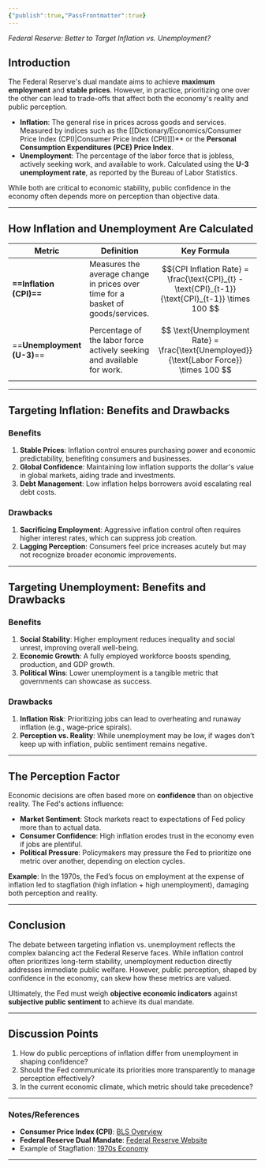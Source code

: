```yaml
---
{"publish":true,"PassFrontmatter":true}
---
```


*Federal Reserve: Better to Target Inflation vs. Unemployment?*

## Introduction
The Federal Reserve's dual mandate aims to achieve **maximum employment** and **stable prices**. However, in practice, prioritizing one over the other can lead to trade-offs that affect both the economy's reality and public perception.

- **Inflation**: The general rise in prices across goods and services. Measured by indices such as the [[Dictionary/Economics/Consumer Price Index (CPI)\|Consumer Price Index (CPI)]])** or the **Personal Consumption Expenditures (PCE) Price Index**.
- **Unemployment**: The percentage of the labor force that is jobless, actively seeking work, and available to work. Calculated using the **U-3 unemployment rate**, as reported by the Bureau of Labor Statistics.

While both are critical to economic stability, public confidence in the economy often depends more on perception than objective data.

---

## How Inflation and Unemployment Are Calculated
| **Metric**                 | **Definition**                                                                  | **Key Formula**                                                                                   |
| -------------------------- | ------------------------------------------------------------------------------- | ------------------------------------------------------------------------------------------------- |
| **==Inflation (CPI)==**    | Measures the average change in prices over time for a basket of goods/services. | $${CPI Inflation Rate} = \frac{\text{CPI}_{t} - \text{CPI}_{t-1}}{\text{CPI}_{t-1}} \times 100 $$ |
| ==**Unemployment (U-3)**== | Percentage of the labor force actively seeking and available for work.          | $$ \text{Unemployment Rate} = \frac{\text{Unemployed}}{\text{Labor Force}} \times 100 $$          |

---

## Targeting Inflation: Benefits and Drawbacks

### **Benefits**
1. **Stable Prices**: Inflation control ensures purchasing power and economic predictability, benefiting consumers and businesses.
2. **Global Confidence**: Maintaining low inflation supports the dollar's value in global markets, aiding trade and investments.
3. **Debt Management**: Low inflation helps borrowers avoid escalating real debt costs.

### **Drawbacks**
1. **Sacrificing Employment**: Aggressive inflation control often requires higher interest rates, which can suppress job creation.
2. **Lagging Perception**: Consumers feel price increases acutely but may not recognize broader economic improvements.

---

## Targeting Unemployment: Benefits and Drawbacks

### **Benefits**
1. **Social Stability**: Higher employment reduces inequality and social unrest, improving overall well-being.
2. **Economic Growth**: A fully employed workforce boosts spending, production, and GDP growth.
3. **Political Wins**: Lower unemployment is a tangible metric that governments can showcase as success.

### **Drawbacks**
1. **Inflation Risk**: Prioritizing jobs can lead to overheating and runaway inflation (e.g., wage-price spirals).
2. **Perception vs. Reality**: While unemployment may be low, if wages don’t keep up with inflation, public sentiment remains negative.

---

## The Perception Factor
Economic decisions are often based more on **confidence** than on objective reality. The Fed's actions influence:
- **Market Sentiment**: Stock markets react to expectations of Fed policy more than to actual data.
- **Consumer Confidence**: High inflation erodes trust in the economy even if jobs are plentiful.
- **Political Pressure**: Policymakers may pressure the Fed to prioritize one metric over another, depending on election cycles.

**Example**: In the 1970s, the Fed’s focus on employment at the expense of inflation led to stagflation (high inflation + high unemployment), damaging both perception and reality.

---

## Conclusion
The debate between targeting inflation vs. unemployment reflects the complex balancing act the Federal Reserve faces. While inflation control often prioritizes long-term stability, unemployment reduction directly addresses immediate public welfare. However, public perception, shaped by confidence in the economy, can skew how these metrics are valued.

Ultimately, the Fed must weigh **objective economic indicators** against **subjective public sentiment** to achieve its dual mandate.

---

## Discussion Points
1. How do public perceptions of inflation differ from unemployment in shaping confidence?
2. Should the Fed communicate its priorities more transparently to manage perception effectively?
3. In the current economic climate, which metric should take precedence?

---

### Notes/References
- **Consumer Price Index (CPI)**: [BLS Overview](https://www.bls.gov/cpi/)
- **Federal Reserve Dual Mandate**: [Federal Reserve Website](https://www.federalreserve.gov/)
- Example of Stagflation: [1970s Economy](https://www.federalreservehistory.org/essays/great-inflation)

---

